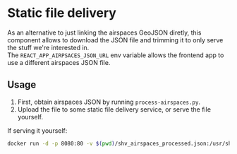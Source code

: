 # Static file delivery
As an alternative to just linking the airspaces GeoJSON diretly, this component allows to download the JSON file and trimming it to only serve the stuff we're interested in.  
The `REACT_APP_AIRPSACES_JSON_URL` env variable allows the frontend app to use a different airspaces JSON file.  

## Usage
1. First, obtain airspaces JSON by running `process-airspaces.py`.
2. Upload the file to some static file delivery service, or serve the file yourself.

If serving it yourself:
```bash
docker run -d -p 8080:80 -v $(pwd)/shv_airspaces_processed.json:/usr/share/nginx/html/shv_airspaces_processed.json nginx:alpine
```